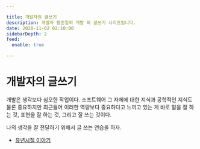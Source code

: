 ```yaml
---

title: 개발자의 글쓰기
description: 개발자 황준일의 개발 외 글쓰기 시리즈입니다.
date: 2020-11-02 02:10:00
sidebarDepth: 2
feed:
  enable: true

---
```


# 개발자의 글쓰기

개발은 생각보다 심오한 작업이다.
소프트웨어 그 자체에 대한 지식과 공학적인 지식도 물론 중요하지만 최근들어 이러한 역량보다 중요하다고 느끼고 있는 게 바로
말을 잘 하는 것, 표현을 잘 하는 것, 그리고 잘 쓰는 것이다.

나의 생각을 잘 전달하기 위해서 글 쓰는 연습을 하자. 

- [유년시절 이야기](./01-유년시절-이야기-1/)

